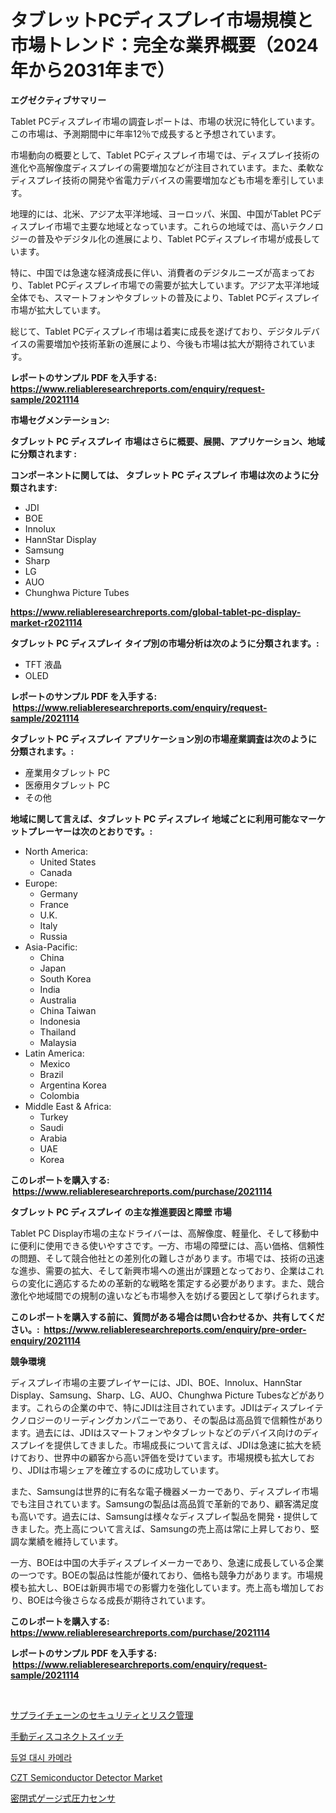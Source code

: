 <p><h1>タブレットPCディスプレイ市場規模と市場トレンド：完全な業界概要（2024年から2031年まで）</h1></p><p><strong>エグゼクティブサマリー</strong></p>
<p><p>Tablet PCディスプレイ市場の調査レポートは、市場の状況に特化しています。この市場は、予測期間中に年率12％で成長すると予想されています。</p><p>市場動向の概要として、Tablet PCディスプレイ市場では、ディスプレイ技術の進化や高解像度ディスプレイの需要増加などが注目されています。また、柔軟なディスプレイ技術の開発や省電力デバイスの需要増加なども市場を牽引しています。</p><p>地理的には、北米、アジア太平洋地域、ヨーロッパ、米国、中国がTablet PCディスプレイ市場で主要な地域となっています。これらの地域では、高いテクノロジーの普及やデジタル化の進展により、Tablet PCディスプレイ市場が成長しています。</p><p>特に、中国では急速な経済成長に伴い、消費者のデジタルニーズが高まっており、Tablet PCディスプレイ市場での需要が拡大しています。アジア太平洋地域全体でも、スマートフォンやタブレットの普及により、Tablet PCディスプレイ市場が拡大しています。</p><p>総じて、Tablet PCディスプレイ市場は着実に成長を遂げており、デジタルデバイスの需要増加や技術革新の進展により、今後も市場は拡大が期待されています。</p></p>
<p><strong>レポートのサンプル PDF を入手する: <a href="https://www.reliableresearchreports.com/enquiry/request-sample/2021114">https://www.reliableresearchreports.com/enquiry/request-sample/2021114</a></strong></p>
<p><strong>市場セグメンテーション:</strong></p>
<p><strong> タブレット PC ディスプレイ 市場はさらに概要、展開、アプリケーション、地域に分類されます :</strong></p>
<p><strong>コンポーネントに関しては、 タブレット PC ディスプレイ 市場は次のように分類されます: &nbsp;</strong></p>
<p><ul><li>JDI</li><li>BOE</li><li>Innolux</li><li>HannStar Display</li><li>Samsung</li><li>Sharp</li><li>LG</li><li>AUO</li><li>Chunghwa Picture Tubes</li></ul></p>
<p><strong><a href="https://www.reliableresearchreports.com/global-tablet-pc-display-market-r2021114">https://www.reliableresearchreports.com/global-tablet-pc-display-market-r2021114</a></strong></p>
<p><strong> タブレット PC ディスプレイ タイプ別の市場分析は次のように分類されます。:</strong></p>
<p><ul><li>TFT 液晶</li><li>OLED</li></ul></p>
<p><strong>レポートのサンプル PDF を入手する: &nbsp;<a href="https://www.reliableresearchreports.com/enquiry/request-sample/2021114">https://www.reliableresearchreports.com/enquiry/request-sample/2021114</a></strong></p>
<p><strong> タブレット PC ディスプレイ アプリケーション別の市場産業調査は次のように分類されます。:</strong></p>
<p><ul><li>産業用タブレット PC</li><li>医療用タブレット PC</li><li>その他</li></ul></p>
<p><strong>地域に関して言えば、タブレット PC ディスプレイ 地域ごとに利用可能なマーケットプレーヤーは次のとおりです。:</strong></p>
<p><ul>
    <li>
        North America:
        <ul>
            <li>United States</li>
            <li>Canada</li>
        </ul>
    </li>
    <li>
        Europe:
        <ul>
            <li>Germany</li>
            <li>France</li>
            <li>U.K.</li>
            <li>Italy</li>
            <li>Russia</li>
        </ul>
    </li>
    <li>
        Asia-Pacific:
        <ul>
            <li>China</li>
            <li>Japan</li>
            <li>South Korea</li>
            <li>India</li>
            <li>Australia</li>
            <li>China Taiwan</li>
            <li>Indonesia</li>
            <li>Thailand</li>
            <li>Malaysia</li>
        </ul>
    </li>
    <li>
        Latin America:
        <ul>
            <li>Mexico</li>
            <li>Brazil</li>
            <li>Argentina Korea</li>
            <li>Colombia</li>
        </ul>
    </li>
    <li>
        Middle East & Africa:
        <ul>
            <li>Turkey</li>
            <li>Saudi</li>
            <li>Arabia</li>
            <li>UAE</li>
            <li>Korea</li>
        </ul>
    </li>
    </ul></p>
<p><strong>このレポートを購入する: &nbsp;<a href="https://www.reliableresearchreports.com/purchase/2021114">https://www.reliableresearchreports.com/purchase/2021114</a></strong></p>
<p><strong>タブレット PC ディスプレイ の主な推進要因と障壁 市場</strong></p>
<p><p>Tablet PC Display市場の主なドライバーは、高解像度、軽量化、そして移動中に便利に使用できる使いやすさです。一方、市場の障壁には、高い価格、信頼性の問題、そして競合他社との差別化の難しさがあります。市場では、技術の迅速な進歩、需要の拡大、そして新興市場への進出が課題となっており、企業はこれらの変化に適応するための革新的な戦略を策定する必要があります。また、競合激化や地域間での規制の違いなども市場参入を妨げる要因として挙げられます。</p></p>
<p><strong>このレポートを購入する前に、質問がある場合は問い合わせるか、共有してください。:&nbsp; <a href="https://www.reliableresearchreports.com/enquiry/pre-order-enquiry/2021114">https://www.reliableresearchreports.com/enquiry/pre-order-enquiry/2021114</a></strong></p>
<p><strong>競争環境</strong></p>
<p><p>ディスプレイ市場の主要プレイヤーには、JDI、BOE、Innolux、HannStar Display、Samsung、Sharp、LG、AUO、Chunghwa Picture Tubesなどがあります。これらの企業の中で、特にJDIは注目されています。JDIはディスプレイテクノロジーのリーディングカンパニーであり、その製品は高品質で信頼性があります。過去には、JDIはスマートフォンやタブレットなどのデバイス向けのディスプレイを提供してきました。市場成長について言えば、JDIは急速に拡大を続けており、世界中の顧客から高い評価を受けています。市場規模も拡大しており、JDIは市場シェアを確立するのに成功しています。</p><p>また、Samsungは世界的に有名な電子機器メーカーであり、ディスプレイ市場でも注目されています。Samsungの製品は高品質で革新的であり、顧客満足度も高いです。過去には、Samsungは様々なディスプレイ製品を開発・提供してきました。売上高について言えば、Samsungの売上高は常に上昇しており、堅調な業績を維持しています。</p><p>一方、BOEは中国の大手ディスプレイメーカーであり、急速に成長している企業の一つです。BOEの製品は性能が優れており、価格も競争力があります。市場規模も拡大し、BOEは新興市場での影響力を強化しています。売上高も増加しており、BOEは今後さらなる成長が期待されています。</p></p>
<p><strong>このレポートを購入する: &nbsp; <a href="https://www.reliableresearchreports.com/purchase/2021114">https://www.reliableresearchreports.com/purchase/2021114</a></strong></p>
<p><strong>レポートのサンプル PDF を入手する: &nbsp;<a href="https://www.reliableresearchreports.com/enquiry/request-sample/2021114">https://www.reliableresearchreports.com/enquiry/request-sample/2021114</a></strong><strong></strong></p>
<p>&nbsp;</p>
<p><p><a href="https://medium.com/@arimuller2009/%E3%82%B5%E3%83%97%E3%83%A9%E3%82%A4%E3%83%81%E3%82%A7%E3%83%BC%E3%83%B3%E3%82%BB%E3%82%AD%E3%83%A5%E3%83%AA%E3%83%86%E3%82%A3%E3%81%A8%E3%83%AA%E3%82%B9%E3%82%AF%E7%AE%A1%E7%90%86%E5%B8%82%E5%A0%B4%E5%B1%95%E6%9C%9B-%E6%A5%AD%E7%95%8C%E3%81%AE%E6%A6%82%E8%A6%81%E3%81%A8%E4%BA%88%E6%B8%AC-2024%E5%B9%B4%E3%81%8B%E3%82%892031%E5%B9%B4-b7672c87eeb9">サプライチェーンのセキュリティとリスク管理</a></p><p><a href="https://github.com/schmahlson/Market-Research-Report-List-1/blob/main/127247277839.md">手動ディスコネクトスイッチ</a></p><p><a href="https://medium.com/@beaublock13/%EB%93%80%EC%96%BC-%EB%8C%80%EC%89%AC-%EC%BA%A0-%EB%A7%88%EC%BC%93-%EA%B7%9C%EB%AA%A8-%EB%B0%8F-%EC%8B%9C%EC%9E%A5-%EB%8F%99%ED%96%A5-%EC%82%B0%EC%97%85-%EC%A0%84%EB%B0%98%EC%A0%81%EC%9D%B8-%EA%B0%9C%EC%9A%94-2024-2031-817954f38924">듀얼 대시 카메라</a></p><p><a href="https://github.com/SheilaBruen2023/Market-Research-Report-List-1/blob/main/czt-semiconductor-detector-market.md">CZT Semiconductor Detector Market</a></p><p><a href="https://github.com/TerrellConn/Market-Research-Report-List-1/blob/main/230658977840.md">密閉式ゲージ式圧力センサ</a></p></p>